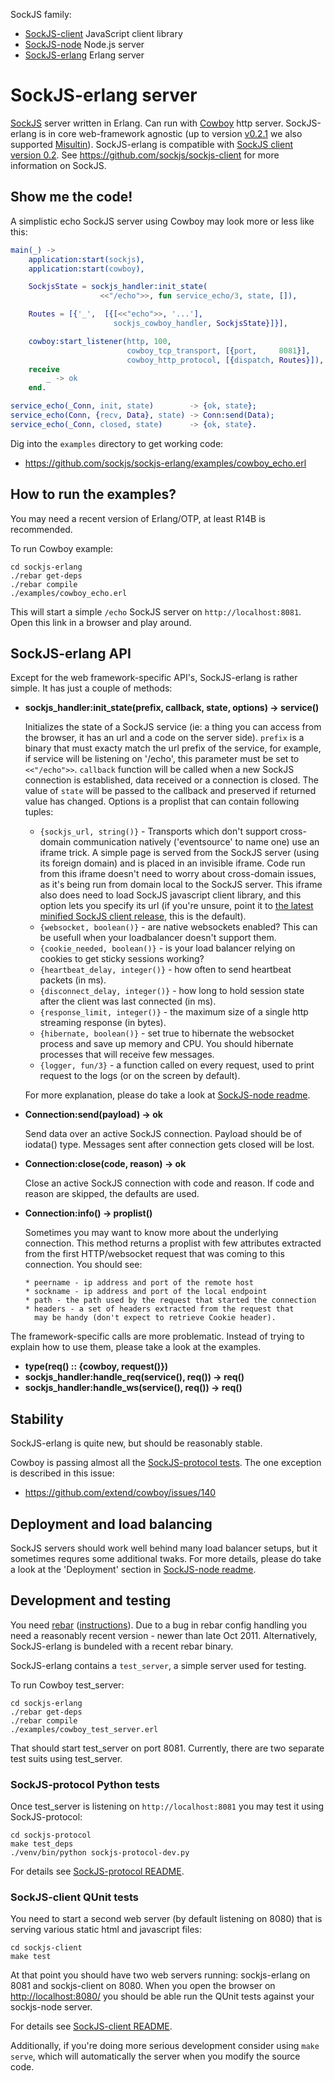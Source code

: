 SockJS family:

  * [SockJS-client](https://github.com/sockjs/sockjs-client) JavaScript client library
  * [SockJS-node](https://github.com/sockjs/sockjs-node) Node.js server
  * [SockJS-erlang](https://github.com/sockjs/sockjs-erlang) Erlang server


SockJS-erlang server
====================

[SockJS](http://sockjs.org) server written in Erlang. Can run with
[Cowboy](https://github.com/extend/cowboy) http server. SockJS-erlang
is in core web-framework agnostic (up to version
[v0.2.1](https://github.com/sockjs/sockjs-erlang/tree/v0.2.1 ) we also
supported
[Misultin](https://github.com/ostinelli/misultin)). SockJS-erlang is
compatible with
[SockJS client version 0.2](http://sockjs.github.com/sockjs-protocol/sockjs-protocol-0.2.html). See
https://github.com/sockjs/sockjs-client for more information on
SockJS.


Show me the code!
-----------------

A simplistic echo SockJS server using Cowboy may look more or less
like this:

```erlang
main(_) ->
    application:start(sockjs),
    application:start(cowboy),

    SockjsState = sockjs_handler:init_state(
                    <<"/echo">>, fun service_echo/3, state, []),

    Routes = [{'_',  [{[<<"echo">>, '...'],
                       sockjs_cowboy_handler, SockjsState}]}],

    cowboy:start_listener(http, 100,
                          cowboy_tcp_transport, [{port,     8081}],
                          cowboy_http_protocol, [{dispatch, Routes}]),
    receive
        _ -> ok
    end.

service_echo(_Conn, init, state)        -> {ok, state};
service_echo(Conn, {recv, Data}, state) -> Conn:send(Data);
service_echo(_Conn, closed, state)      -> {ok, state}.
```

Dig into the `examples` directory to get working code:

  * https://github.com/sockjs/sockjs-erlang/examples/cowboy_echo.erl


How to run the examples?
------------------------

You may need a recent version of Erlang/OTP, at least R14B is recommended.

To run Cowboy example:

    cd sockjs-erlang
    ./rebar get-deps
    ./rebar compile
    ./examples/cowboy_echo.erl

This will start a simple `/echo` SockJS server on
`http://localhost:8081`.  Open this link in a browser and play
around.


SockJS-erlang API
-----------------

Except for the web framework-specific API's, SockJS-erlang is rather
simple. It has just a couple of methods:

 * **sockjs_handler:init_state(prefix, callback, state, options) -> service()**

    Initializes the state of a SockJS service (ie: a thing you can
    access from the browser, it has an url and a code on the server
    side). `prefix` is a binary that must exacty match the url prefix
    of the service, for example, if service will be listening on
    '/echo', this parameter must be set to `<<"/echo">>`. `callback`
    function will be called when a new SockJS connection is
    established, data received or a connection is closed. The value of
    `state` will be passed to the callback and preserved if returned
    value has changed. Options is a proplist that can contain
    following tuples:

     * `{sockjs_url, string()}` - Transports which don't support
       cross-domain communication natively ('eventsource' to name one)
       use an iframe trick.  A simple page is served from the SockJS
       server (using its foreign domain) and is placed in an invisible
       iframe. Code run from this iframe doesn't need to worry about
       cross-domain issues, as it's being run from domain local to the
       SockJS server. This iframe also does need to load SockJS
       javascript client library, and this option lets you specify its
       url (if you're unsure, point it to <a
       href="http://cdn.sockjs.org/sockjs-0.2.min.js"> the latest
       minified SockJS client release</a>, this is the default).
     * `{websocket, boolean()}` - are native websockets enabled? This
       can be usefull when your loadbalancer doesn't support them.
     * `{cookie_needed, boolean()}` - is your load balancer relying on
       cookies to get sticky sessions working?
     * `{heartbeat_delay, integer()}` - how often to send heartbeat
       packets (in ms).
     * `{disconnect_delay, integer()}` - how long to hold session state
       after the client was last connected (in ms).
     * `{response_limit, integer()}` - the maximum size of a single
       http streaming response (in bytes).
     * `{hibernate, boolean()}` - set true to hibernate the websocket
       process and save up memory and CPU. You should hibernate processes
       that will receive few messages.
     * `{logger, fun/3}` - a function called on every request, used
       to print request to the logs (or on the screen by default).

    For more explanation, please do take a look at
    [SockJS-node readme](https://github.com/sockjs/sockjs-node/blob/master/README.md).

 * **Connection:send(payload) -> ok**

     Send data over an active SockJS connection. Payload should be of
     iodata() type. Messages sent after connection gets closed will be
     lost.

 * **Connection:close(code, reason) -> ok**

     Close an active SockJS connection with code and reason. If code
     and reason are skipped, the defaults are used.

 * **Connection:info() -> proplist()**

     Sometimes you may want to know more about the underlying
     connection. This method returns a proplist with few attributes
     extracted from the first HTTP/websocket request that was coming
     to this connection. You should see:

       * peername - ip address and port of the remote host
       * sockname - ip address and port of the local endpoint
       * path - the path used by the request that started the connection
       * headers - a set of headers extracted from the request that
         may be handy (don't expect to retrieve Cookie header).


The framework-specific calls are more problematic. Instead of trying
to explain how to use them, please take a look at the examples.

 * **type(req() :: {cowboy, request()})**
 * **sockjs_handler:handle_req(service(), req()) -> req()**
 * **sockjs_handler:handle_ws(service(), req()) -> req()**


Stability
---------

SockJS-erlang is quite new, but should be reasonably stable.

Cowboy is passing almost all the
[SockJS-protocol tests](https://github.com/sockjs/sockjs-protocol). The
one exception is described in this issue:

 * https://github.com/extend/cowboy/issues/140


Deployment and load balancing
-----------------------------

SockJS servers should work well behind many load balancer setups, but
it sometimes requres some additional twaks.  For more details, please
do take a look at the 'Deployment' section in
[SockJS-node readme](https://github.com/sockjs/sockjs-node/blob/master/README.md).


Development and testing
-----------------------

You need [rebar](https://github.com/basho/rebar)
([instructions](https://github.com/basho/rebar/wiki/Building-rebar)).
Due to a bug in rebar config handling you need a reasonably recent
version - newer than late Oct 2011. Alternatively, SockJS-erlang is
bundeled with a recent rebar binary.

SockJS-erlang contains a `test_server`, a simple server used for
testing.

To run Cowboy test_server:

    cd sockjs-erlang
    ./rebar get-deps
    ./rebar compile
    ./examples/cowboy_test_server.erl

That should start test_server on port 8081. Currently, there are two
separate test suits using test_server.

### SockJS-protocol Python tests

Once test_server is listening on `http://localhost:8081` you may test it
using SockJS-protocol:

    cd sockjs-protocol
    make test_deps
    ./venv/bin/python sockjs-protocol-dev.py

For details see
[SockJS-protocol README](https://github.com/sockjs/sockjs-protocol#readme).

### SockJS-client QUnit tests

You need to start a second web server (by default listening on 8080)
that is serving various static html and javascript files:

    cd sockjs-client
    make test

At that point you should have two web servers running: sockjs-erlang on
8081 and sockjs-client on 8080. When you open the browser on
[http://localhost:8080/](http://localhost:8080/) you should be able
run the QUnit tests against your sockjs-node server.

For details see
[SockJS-client README](https://github.com/sockjs/sockjs-client#readme).

Additionally, if you're doing more serious development consider using
`make serve`, which will automatically the server when you modify the
source code.
